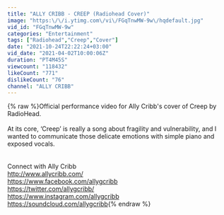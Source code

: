 ```yaml
---
title: "ALLY CRIBB - CREEP (Radiohead Cover)"
image: "https:\/\/i.ytimg.com\/vi\/FGqTnwMW-9w\/hqdefault.jpg"
vid_id: "FGqTnwMW-9w"
categories: "Entertainment"
tags: ["Radiohead","Creep","Cover"]
date: "2021-10-24T22:22:24+03:00"
vid_date: "2021-04-02T10:00:06Z"
duration: "PT4M45S"
viewcount: "118432"
likeCount: "771"
dislikeCount: "76"
channel: "ALLY CRIBB"
---
```

{% raw %}Official performance video for Ally Cribb's cover of Creep by RadioHead. <br /><br />At its core, ‘Creep’ is really a song about fragility and vulnerability, and I wanted to communicate those delicate emotions with simple piano and exposed vocals.<br /><br /><br />Connect with Ally Cribb <br /><a rel="nofollow" target="blank" href="http://www.allycribb.com/">http://www.allycribb.com/</a><br /><a rel="nofollow" target="blank" href="https://www.facebook.com/allygcribb">https://www.facebook.com/allygcribb</a><br /><a rel="nofollow" target="blank" href="https://twitter.com/allygcribb/">https://twitter.com/allygcribb/</a><br /><a rel="nofollow" target="blank" href="https://www.instagram.com/allygcribb">https://www.instagram.com/allygcribb</a><br /><a rel="nofollow" target="blank" href="https://soundcloud.com/allygcribb">https://soundcloud.com/allygcribb</a>{% endraw %}

